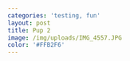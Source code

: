 ```yaml
---
categories: 'testing, fun'
layout: post
title: Pup 2
image: /img/uploads/IMG_4557.JPG
color: '#FFB2F6'
---
```

